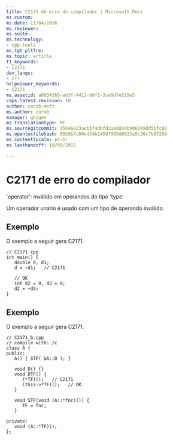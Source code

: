 ```yaml
---
title: C2171 de erro do compilador | Microsoft Docs
ms.custom: 
ms.date: 11/04/2016
ms.reviewer: 
ms.suite: 
ms.technology:
- cpp-tools
ms.tgt_pltfrm: 
ms.topic: article
f1_keywords:
- C2171
dev_langs:
- C++
helpviewer_keywords:
- C2171
ms.assetid: a80343b5-ab3f-4413-b6f1-3ce9d7e519e5
caps.latest.revision: 10
author: corob-msft
ms.author: corob
manager: ghogen
ms.translationtype: MT
ms.sourcegitcommit: 35b46e23aeb5f4dbfd2a0dd44b906389dd5bfc88
ms.openlocfilehash: 08b5b7c00ed54b14597995d8923a5c36c7b87289
ms.contentlocale: pt-br
ms.lasthandoff: 10/09/2017

---
```

# <a name="compiler-error-c2171"></a>C2171 de erro do compilador
'operator': inválido em operandos do tipo 'type'  
  
 Um operador unário é usado com um tipo de operando inválido.  
  
## <a name="example"></a>Exemplo  
 O exemplo a seguir gera C2171.  
  
```  
// C2171.cpp  
int main() {  
   double d, d1;  
   d = ~d1;   // C2171  
  
   // OK  
   int d2 = 0, d3 = 0;  
   d2 = ~d3;  
}  
```  
  
## <a name="example"></a>Exemplo  
 O exemplo a seguir gera C2171.  
  
```  
// C2171_b.cpp  
// compile with: /c  
class A {  
public:  
   A() { STF( &A::D ); }  
  
   void D() {}  
   void DTF() {  
      (*TF)();   // C2171  
      (this->*TF)();   // OK  
   }  
  
   void STF(void (A::*fnc)()) {  
      TF = fnc;  
   }  
  
private:  
   void (A::*TF)();  
};  
```
